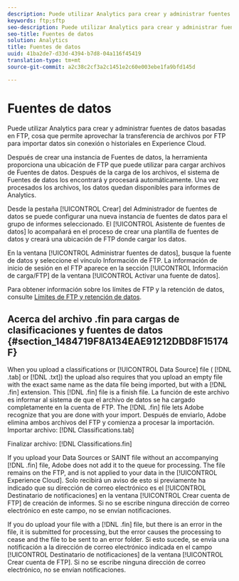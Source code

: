 ```yaml
---
description: Puede utilizar Analytics para crear y administrar fuentes de datos basadas en FTP, cosa que permite aprovechar la transferencia de archivos por FTP para importar datos sin conexión o historiales en Experience Cloud.
keywords: ftp;sftp
seo-description: Puede utilizar Analytics para crear y administrar fuentes de datos basadas en FTP, cosa que permite aprovechar la transferencia de archivos por FTP para importar datos sin conexión o historiales en Experience Cloud.
seo-title: Fuentes de datos
solution: Analytics
title: Fuentes de datos
uuid: 41ba2de7-d33d-4394-b7d8-04a116f45419
translation-type: tm+mt
source-git-commit: a2c38c2cf3a2c1451e2c60e003ebe1fa9bfd145d

---
```



# Fuentes de datos

Puede utilizar Analytics para crear y administrar fuentes de datos basadas en FTP, cosa que permite aprovechar la transferencia de archivos por FTP para importar datos sin conexión o historiales en Experience Cloud.

Después de crear una instancia de Fuentes de datos, la herramienta proporciona una ubicación de FTP que puede utilizar para cargar archivos de Fuentes de datos. Después de la carga de los archivos, el sistema de Fuentes de datos los encontrará y procesará automáticamente. Una vez procesados los archivos, los datos quedan disponibles para informes de Analytics.

Desde la pestaña [!UICONTROL Crear] del Administrador de fuentes de datos se puede configurar una nueva instancia de fuentes de datos para el grupo de informes seleccionado. El [!UICONTROL Asistente de fuentes de datos] lo acompañará en el proceso de crear una plantilla de fuentes de datos y creará una ubicación de FTP donde cargar los datos.

En la ventana [!UICONTROL Administrar fuentes de datos], busque la fuente de datos y seleccione el vínculo Información de FTP. La información de inicio de sesión en el FTP aparece en la sección [!UICONTROL Información de carga/FTP] de la ventana [!UICONTROL Activar una fuente de datos].

Para obtener información sobre los límites de FTP y la retención de datos, consulte [Límites de FTP y retención de datos](../../../export/ftp-and-sftp/ftp-limits.md#concept_8CAA1D8F27B3411AB902520AD6C9A70E).

## Acerca del archivo .fin para cargas de clasificaciones y fuentes de datos {#section_1484719F8A134EAE91212DBD8F15174F}

When you upload a classifications or [!UICONTROL Data Source] file ( [!DNL .tab] or [!DNL .txt]) the upload also requires that you upload an empty file with the exact same name as the data file being imported, but with a [!DNL .fin] extension. This [!DNL .fin] file is a finish file. La función de este archivo es informar al sistema de que el archivo de datos se ha cargado completamente en la cuenta de FTP. The [!DNL .fin] file lets Adobe recognize that you are done with your import. Después de enviarlo, Adobe elimina ambos archivos del FTP y comienza a procesar la importación.
Importar archivo: [!DNL Classifications.tab]

Finalizar archivo: [!DNL Classifications.fin]

If you upload your Data Sources or SAINT file without an accompanying [!DNL .fin] file, Adobe does not add it to the queue for processing. The file remains on the FTP, and is not applied to your data in the [!UICONTROL Experience Cloud]. Solo recibirá un aviso de esto si previamente ha indicado que su dirección de correo electrónico es el [!UICONTROL Destinatario de notificaciones] en la ventana [!UICONTROL Crear cuenta de FTP] de creación de informes. Si no se escribe ninguna dirección de correo electrónico en este campo, no se envían notificaciones.

If you do upload your file with a [!DNL .fin] file, but there is an error in the file, it is submitted for processing, but the error causes the processing to cease and the file to be sent to an error folder. Si esto sucede, se envía una notificación a la dirección de correo electrónico indicada en el campo [!UICONTROL Destinatario de notificaciones] de la ventana [!UICONTROL Crear cuenta de FTP]. Si no se escribe ninguna dirección de correo electrónico, no se envían notificaciones.
